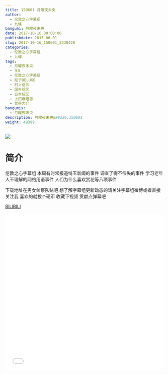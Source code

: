 ```yaml
---
title: 150601 月曜夜未央
author: 
  - 伦敦之心字幕组
  - 九條
bangumi: 月曜夜未央
date: 2017-10-16 00:00:00
publishdate: 2015-06-01
slug: 2017-10-16_150601_2538428
categories: 
  - 伦敦之心字幕组
  - 九條
tags: 
  - 月曜夜未央
  - 关8
  - 伦敦之心字幕组
  - 松子DELUXE
  - 村上信五
  - 国外综艺
  - 日本综艺
  - 上田麻理惠
  - 菅谷大介
bangumis: 
  - 月曜夜未央
description: 月曜夜未央&#8226;150601
weight: 49399
---
```


![](https://i.imgur.com/lHifGbD.jpg)

# 简介  
伦敦之心字幕组 本周有时常报道绮玉新闻的事件 调查了得不偿失的事件 学习老年人不理解的网络用语事件 人们为什么喜欢赏花等八项事件 
下载地址在男女纠察队贴吧 想了解字幕组更新动态的请关注字幕组微博或者直接关注我 喜欢的就投个硬币 收藏下视频 贡献点弹幕吧

  [BILIBILI](https://www.bilibili.com/video/av2538428/)


  <iframe src="//www.bilibili.com/html/html5player.html?cid=3966529&aid=2538428" width="100%" height="500" frameborder="0" allowfullscreen="allowfullscreen"></iframe>

